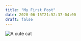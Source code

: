 ```yaml
---
title: "My First Post"
date: 2020-06-15T21:52:37-04:00
draft: false
---
```

![A cute cat](cat_photo.jpg)
